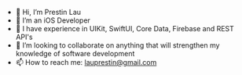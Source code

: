 - 👋 Hi, I’m Prestin Lau
- 📱 I’m an iOS Developer
- 🌱 I have experience in UIKit, SwiftUI, Core Data, Firebase and REST API's 
- 💞️ I’m looking to collaborate on anything that will strengthen my knowledge of software development
- 📫 How to reach me: lauprestin@gmail.com

<!---
Pr3stin/Pr3stin is a ✨ special ✨ repository because its `README.md` (this file) appears on your GitHub profile.
You can click the Preview link to take a look at your changes.
--->
